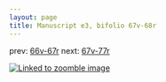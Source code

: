 ```yaml
---
layout: page
title: Manuscript e3, bifolio 67v-68r
---
```


prev: [66v-67r](../66v-67r/) next: [67v-77r](../67v-77r/)



[![Linked to zoomble image](http://www.homermultitext.org/iipsrv?IIIF=/project/homer/pyramidal/deepzoom/hmt/e3bifolio/v1/vb_67v_68r.tif/full/2000,/0/default.jpg)](http://www.homermultitext.org/ict2/?urn=urn:cite2:hmt:e3bifolio.v1:vb_67v_68r)

